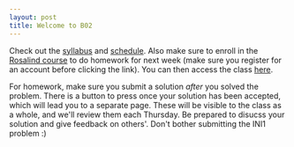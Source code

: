 ```yaml
---
layout: post
title: Welcome to B02
---
```


Check out the [syllabus]({{site.baseurl}}/syllabus) and [schedule]({{site.baseurl}}/schedule). Also make sure to enroll in the [Rosalind course](http://rosalind.info/classes/enroll/bfbdf38794/) to do homework for next week (make sure you register for an account before clicking the link). You can then access the class [here](http://rosalind.info/classes/238/).

For homework, make sure you submit a solution _after_ you solved the problem. There is a button to press once your solution has been accepted, which will lead you to a separate page. These will be visible to the class as a whole, and we'll review them each Thursday. Be prepared to disucss your solution and give feedback on others'. Don't bother submitting the INI1 problem :)